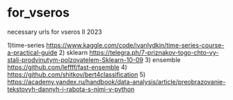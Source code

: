# for_vseros
necessary urls for vseros II 2023

1)time-series https://www.kaggle.com/code/ivanlydkin/time-series-course-a-practical-guide 
2) sklearn https://telegra.ph/7-priznakov-togo-chto-vy-stali-prodvinutym-polzovatelem-Sklearn-10-09 
3) ensemble https://github.com/leffff/fast-ensemble 
4) https://github.com/shitkov/bert4classification
5) https://academy.yandex.ru/handbook/data-analysis/article/preobrazovanie-tekstovyh-dannyh-i-rabota-s-nimi-v-python
